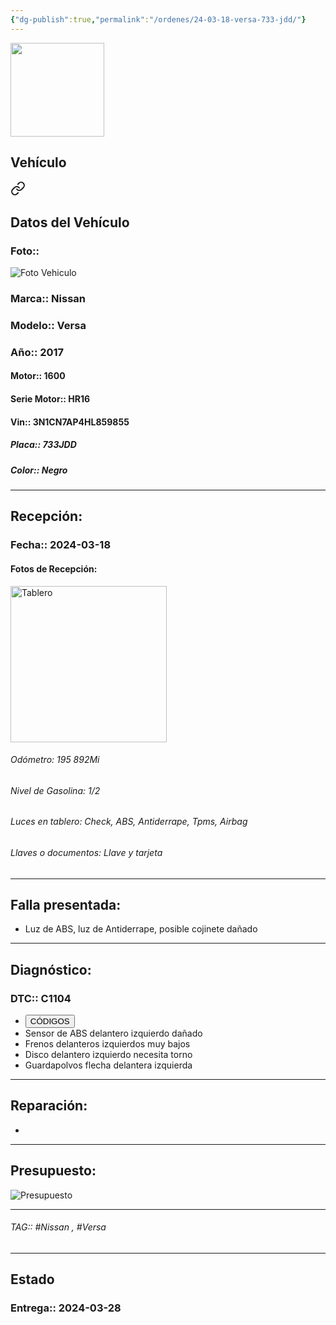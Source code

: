 ```yaml
---
{"dg-publish":true,"permalink":"/ordenes/24-03-18-versa-733-jdd/"}
---
```


<img src="https://lh3.googleusercontent.com/d/137fl3TIZ0-PU8b-Pt0bsjclwHub_u78G" width="150">

## Vehículo

<div class="transclusion internal-embed is-loaded"><a class="markdown-embed-link" href="/vehiculos/nissan/versa-733-jdd/#datos-del-vehiculo" aria-label="Open link"><svg xmlns="http://www.w3.org/2000/svg" width="24" height="24" viewBox="0 0 24 24" fill="none" stroke="currentColor" stroke-width="2" stroke-linecap="round" stroke-linejoin="round" class="svg-icon lucide-link"><path d="M10 13a5 5 0 0 0 7.54.54l3-3a5 5 0 0 0-7.07-7.07l-1.72 1.71"></path><path d="M14 11a5 5 0 0 0-7.54-.54l-3 3a5 5 0 0 0 7.07 7.07l1.71-1.71"></path></svg></a><div class="markdown-embed">



## Datos del Vehículo 
### Foto:: 
<img src="https://lh3.googleusercontent.com/d/1Iw1hR2ZZ-207TFnVJNKzCWZbKu6roMde" Alt="Foto Vehiculo">

### Marca:: Nissan
### Modelo:: Versa 
### Año:: 2017
#### Motor:: 1600
#### Serie Motor:: HR16
#### Vin:: 3N1CN7AP4HL859855
##### Placa:: 733JDD
##### Color:: Negro
---


</div></div>


## Recepción:
### Fecha:: 2024-03-18
#### Fotos de Recepción: 
<img src="https://lh3.googleusercontent.com/d/1IyXnjaRpQqdSNSDouEP3eqAEfkOLtzjJ" width="250" Alt="Tablero">

###### Odómetro: 195 892Mi
###### Nivel de Gasolina: 1/2
###### Luces en tablero: Check, ABS, Antiderrape, Tpms, Airbag 
###### Llaves o documentos: Llave y tarjeta 

---

## Falla presentada:
- Luz de ABS, luz de Antiderrape, posible cojinete dañado 


---

## Diagnóstico:
### DTC:: C1104

- <a href="https://usait.x431.com/Home/Report/reportDetail/diagnose_record_id/71a993e9geKwAEnRKwTdOMDhnR/report_type/D/l/es/timezone/-6"><button class="btn success">CÓDIGOS</button></a>
- Sensor de ABS delantero izquierdo dañado
- Frenos delanteros izquierdos muy bajos 
- Disco delantero izquierdo necesita torno 
- Guardapolvos flecha delantera izquierda 

---
## Reparación:
- 

---

## Presupuesto:

<img src="https://lh3.googleusercontent.com/d/" Alt="Presupuesto">

---

###### TAG:: #Nissan , #Versa 

---

## Estado

### Entrega:: 2024-03-28


